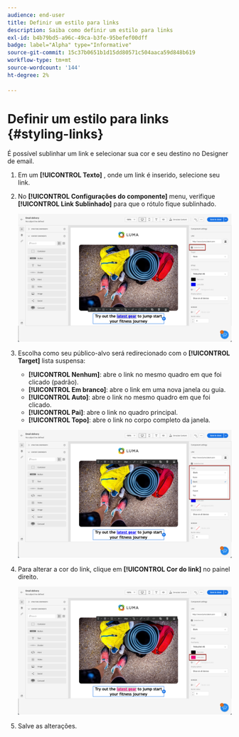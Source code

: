 ```yaml
---
audience: end-user
title: Definir um estilo para links
description: Saiba como definir um estilo para links
exl-id: b4b79bd5-a96c-49ca-b3fe-95befef00dff
badge: label="Alpha" type="Informative"
source-git-commit: 15c37b0651b1d15dd80571c504aaca59d848b619
workflow-type: tm+mt
source-wordcount: '144'
ht-degree: 2%

---
```



# Definir um estilo para links {#styling-links}

É possível sublinhar um link e selecionar sua cor e seu destino no Designer de email.

1. Em um **[!UICONTROL Texto]** , onde um link é inserido, selecione seu link.

1. No **[!UICONTROL Configurações do componente]** menu, verifique **[!UICONTROL Link Sublinhado]** para que o rótulo fique sublinhado.

   ![](assets/link_1.png)

1. Escolha como seu público-alvo será redirecionado com o **[!UICONTROL Target]** lista suspensa:

   * **[!UICONTROL Nenhum]**: abre o link no mesmo quadro em que foi clicado (padrão).
   * **[!UICONTROL Em branco]**: abre o link em uma nova janela ou guia.
   * **[!UICONTROL Auto]**: abre o link no mesmo quadro em que foi clicado.
   * **[!UICONTROL Pai]**: abre o link no quadro principal.
   * **[!UICONTROL Topo]**: abre o link no corpo completo da janela.

   ![](assets/link_2.png)

1. Para alterar a cor do link, clique em **[!UICONTROL Cor do link]** no painel direito.

   ![](assets/link_3.png)

1. Salve as alterações.
